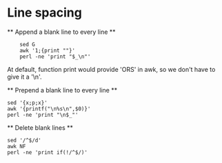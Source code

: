 Line spacing
========

** Append a blank line to every line **
```
    sed G
    awk '1;{print ""}'
    perl -ne 'print "$_\n"'
```

At default, function print would provide 'ORS' in awk, so we don't have to give it a '\n'.

** Prepend a blank line to every line **

    sed '{x;p;x}'
    awk '{printf("\n%s\n",$0)}'
    perl -ne 'print "\n$_"'

** Delete blank lines **

    sed '/^$/d'
    awk NF
    perl -ne 'print if(!/^$/)'
